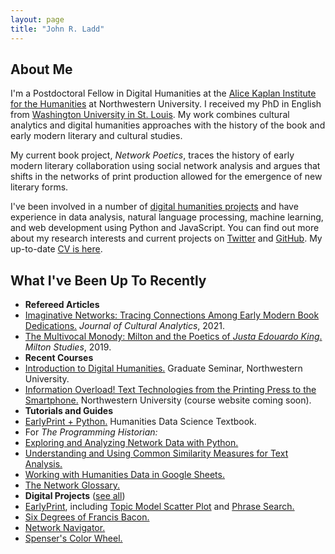 ```yaml
---
layout: page
title: "John R. Ladd"
---
```



<section class="fl w-100 w-50-ns pa2 pr4 f4-ns f5">
  <h1 class="f2">About Me</h1>
  <p>
  I'm a Postdoctoral Fellow in Digital Humanities at the <a class="link green dim" href="https://humanities.northwestern.edu/about/people/postdoctoral-fellows-here-program/index.html">Alice Kaplan Institute for the Humanities</a> at Northwestern University. I received my PhD in English from <a class="link green dim" href="https://english.wustl.edu/">Washington University in St. Louis</a>. My work combines cultural analytics and digital humanities approaches with the history of the book and early modern literary and cultural studies. 
  </p>

  <p>
  My current book project, <em>Network Poetics</em>, traces the history of early modern literary collaboration using social network analysis and argues that shifts in the networks of print production allowed for the emergence of new literary forms. 
  </p>

  <p>
  I've been involved in a number of <a class="link dim hover green" href="/projects">digital humanities projects</a> and have experience in data analysis, natural language processing, machine learning, and web development using Python and JavaScript. You can find out more about my research interests and current projects on <a class="link dim hover green" href="https://twitter.com/johnrladd">Twitter</a> and <a class="link dim hover green" href="https://github.com/jrladd/">GitHub</a>. My up-to-date <a class="link dim hover green" href="/cv.pdf">CV is here</a>.
  </p>
</section>
<section class="fl w-100 w-50-ns pa2 f5">
  <h1 class="f2">What I've Been Up To Recently</h1>
  <ul class="list pl0">
  <li><strong>Refereed Articles</strong></li>
  <li class="pl4"><a class="link dim green" href="https://doi.org/10.22148/001c.21993" target="_blank">Imaginative Networks: Tracing Connections Among Early Modern Book Dedications.</a> <em>Journal of Cultural Analytics</em>, 2021.</li>
  <li class="pl4"><a class="link dim green" href="http://doi.org/10.1353/mlt.2019.0000" target="_blank">The Multivocal Monody: Milton and the Poetics of <em>Justa Edouardo King</em>.</a> <em>Milton Studies</em>, 2019.</li>
  <li><strong>Recent Courses</strong></li>
  <li class="pl4"><a class="link dim green" href="https://jrladd.com/dh2020" target="_blank">Introduction to Digital Humanities.</a> Graduate Seminar, Northwestern University.</li>
  <li class="pl4"><a class="link dim green" href="https://jrladd.com/info_overload" target="_blank">Information Overload! Text Technologies from the Printing Press to the Smartphone.</a> Northwestern University (course website coming soon).</li>
  <li><strong>Tutorials and Guides</strong></li>
  <li class="pl4"><a class="link dim green" href="https://earlyprint.org/jupyterbook/intro.html" target="_blank">EarlyPrint + Python.</a> Humanities Data Science Textbook.</li>
  <li class="pl4">For <em>The Programming Historian:</em></li>
  <li class="pl5"><a class="link dim green" href="https://programminghistorian.org/lessons/exploring-and-analyzing-network-data-with-python" target="_blank">Exploring and Analyzing Network Data with Python.</a></li>
  <li class="pl5"><a class="link dim green" href="https://programminghistorian.org/en/lessons/common-similarity-measures" target="_blank">Understanding and Using Common Similarity Measures for Text Analysis.</a></li>
  <li class="pl4"><a class="link dim green" href="https://jrladd.com/spreadsheets.html" target="_blank">Working with Humanities Data in Google Sheets.</a></li>
  <li class="pl4"><a class="link dim green" href="https://jrladd.com/network-glossary.html" target="_blank">The Network Glossary.</a></li>
  <li><strong>Digital Projects</strong> (<a class="link dim green" href="https://jrladd.com/projects">see all</a>)</li>
  <li class="pl4"><a class="link dim green" href="https://earlyprint.org" target="_blank">EarlyPrint</a>, including <a class="link dim green" href="https://earlyprint.org/scatterplot" target="_blank">Topic Model Scatter Plot</a> and <a class="link dim green" href="https://earlyprint.org/lab/tool_phrase_search.html" target="_blank">Phrase Search.</a></li>
  <li class="pl4"><a class="link dim green" href="http://sixdegreesoffrancisbacon.com" target="_blank">Six Degrees of Francis Bacon.</a></li>
  <li class="pl4"><a class="link dim green" href="https://network-navigator.library.cmu.edu/" target="_blank">Network Navigator.</a></li>
  <li class="pl4"><a class="link dim green" href="https://jrladd.com/colorwheel/" target="_blank">Spenser's Color Wheel.</a></li>
  </ul>
</section>
